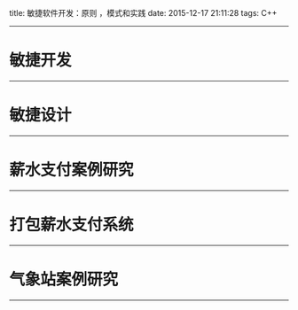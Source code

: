 title: 敏捷软件开发：原则 ，模式和实践
date: 2015-12-17 21:11:28
tags: C++

---
# 敏捷开发
---

# 敏捷设计
---

# 薪水支付案例研究
---

# 打包薪水支付系统
---

# 气象站案例研究
---
